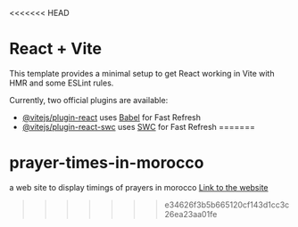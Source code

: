 <<<<<<< HEAD
# React + Vite

This template provides a minimal setup to get React working in Vite with HMR and some ESLint rules.

Currently, two official plugins are available:

- [@vitejs/plugin-react](https://github.com/vitejs/vite-plugin-react/blob/main/packages/plugin-react/README.md) uses [Babel](https://babeljs.io/) for Fast Refresh
- [@vitejs/plugin-react-swc](https://github.com/vitejs/vite-plugin-react-swc) uses [SWC](https://swc.rs/) for Fast Refresh
=======
# prayer-times-in-morocco
a web site to display timings of prayers in morocco [Link to the website](https://majestic-clafoutis-e9d8ac.netlify.app)
>>>>>>> e34626f3b5b665120cf143d1cc3c26ea23aa01fe
